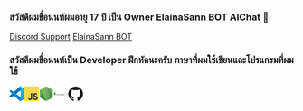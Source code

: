 ### สวัสดีผมชื่อนนท์ผมอายุ 17 ปี เป็น Owner ElainaSann BOT AIChat 👋

[Discord Support](https://discord.gg/8vsJZDYk8d)
[ElainaSann BOT](https://discord.com/api/oauth2/authorize?client_id=914008826301272094&scope=bot+applications.commands&permissions=2147483656)

### สวัสดีผมชื่อนนท์เป็น Developer ฝึกหัดนะครับ ภาษาที่ผมใช้เขียนและโปรแกรมที่ผมใช้

<img align="left" alt="Visual Studio Code" width="26px" src="https://raw.githubusercontent.com/github/explore/80688e429a7d4ef2fca1e82350fe8e3517d3494d/topics/visual-studio-code/visual-studio-code.png" />
<img align="left" alt="JavaScript" width="26px" src="https://raw.githubusercontent.com/github/explore/80688e429a7d4ef2fca1e82350fe8e3517d3494d/topics/javascript/javascript.png" />
<img align="left" alt="Node.js" width="26px" src="https://raw.githubusercontent.com/github/explore/80688e429a7d4ef2fca1e82350fe8e3517d3494d/topics/nodejs/nodejs.png" />
<img align="left" alt="MongoDB" width="26px" src="https://raw.githubusercontent.com/github/explore/80688e429a7d4ef2fca1e82350fe8e3517d3494d/topics/mongodb/mongodb.png" />
<img align="left" alt="GitHub" width="26px" src="https://raw.githubusercontent.com/github/explore/78df643247d429f6cc873026c0622819ad797942/topics/github/github.png" />
